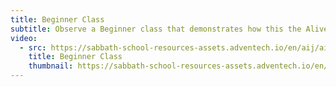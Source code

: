 ```yaml
---
title: Beginner Class
subtitle: Observe a Beginner class that demonstrates how this the Alive in Jesus program can be taught.
video:
  - src: https://sabbath-school-resources-assets.adventech.io/en/aij/aij-training-videos/assets/en-aij-beginner-class.mp4
    title: Beginner Class
    thumbnail: https://sabbath-school-resources-assets.adventech.io/en/aij/aij-training-videos/17-beginner-class/cover.png
---
```

